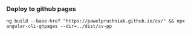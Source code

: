 ### Deploy to github pages

```shell
ng build --base-href "https://pawelpruchniak.github.io/cv/" && npx angular-cli-ghpages --dir=../dist/cv-pp
```
